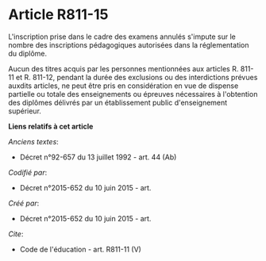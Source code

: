 # Article R811-15

L'inscription prise dans le cadre des examens annulés s'impute sur le nombre des inscriptions pédagogiques autorisées dans la
réglementation du diplôme. 

Aucun des titres acquis par les personnes mentionnées aux articles R. 811-11 et R. 811-12, pendant la durée des exclusions ou
des interdictions prévues auxdits articles, ne peut être pris en considération en vue de dispense partielle ou totale des
enseignements ou épreuves nécessaires à l'obtention des diplômes délivrés par un établissement public d'enseignement
supérieur.

**Liens relatifs à cet article**

_Anciens textes_:

  - Décret n°92-657 du 13 juillet 1992 - art. 44 (Ab)

_Codifié par_:

  - Décret n°2015-652 du 10 juin 2015 - art.

_Créé par_:

  - Décret n°2015-652 du 10 juin 2015 - art.

_Cite_:

  - Code de l'éducation - art. R811-11 (V)
